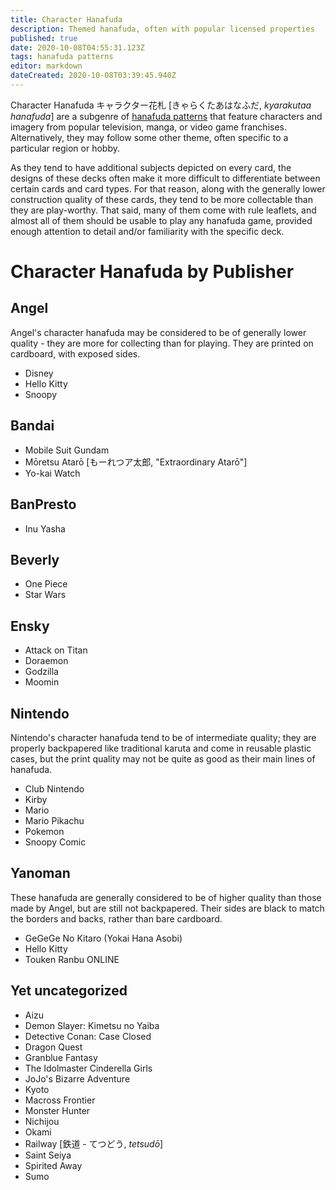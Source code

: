 ```yaml
---
title: Character Hanafuda
description: Themed hanafuda, often with popular licensed properties
published: true
date: 2020-10-08T04:55:31.123Z
tags: hanafuda patterns
editor: markdown
dateCreated: 2020-10-08T03:39:45.940Z
---
```


Character Hanafuda キャラクター花札 [きゃらくたあはなふだ, *kyarakutaa hanafuda*] are a subgenre of [hanafuda patterns](/en/hanafuda/patterns) that feature characters and imagery from popular television, manga, or video game franchises. Alternatively, they may follow some other theme, often specific to a particular region or hobby.

As they tend to have additional subjects depicted on every card, the designs of these decks often make it more difficult to differentiate between certain cards and card types. For that reason, along with the generally lower construction quality of these cards, they tend to be more collectable than they are play-worthy. That said, many of them come with rule leaflets, and almost all of them should be usable to play any hanafuda game, provided enough attention to detail and/or familiarity with the specific deck.

# Character Hanafuda by Publisher

## Angel
Angel's character hanafuda may be considered to be of generally lower quality - they are more for collecting than for playing. They are printed on cardboard, with exposed sides.
- Disney
- Hello Kitty
- Snoopy

## Bandai
- Mobile Suit Gundam
- Mōretsu Atarō [もーれつア太郎, "Extraordinary Atarō"]
- Yo-kai Watch

## BanPresto
- Inu Yasha

## Beverly
- One Piece
- Star Wars

## Ensky
- Attack on Titan
- Doraemon
- Godzilla
- Moomin

## Nintendo
Nintendo's character hanafuda tend to be of intermediate quality; they are properly backpapered like traditional karuta and come in reusable plastic cases, but the print quality may not be quite as good as their main lines of hanafuda.
- Club Nintendo
- Kirby
- Mario
- Mario Pikachu
- Pokemon
- Snoopy Comic

## Yanoman
These hanafuda are generally considered to be of higher quality than those made by Angel, but are still not backpapered. Their sides are black to match the borders and backs, rather than bare cardboard.
- GeGeGe No Kitaro (Yokai Hana Asobi)
- Hello Kitty
- Touken Ranbu ONLINE


## Yet uncategorized
- Aizu
- Demon Slayer: Kimetsu no Yaiba
- Detective Conan: Case Closed
- Dragon Quest
- Granblue Fantasy
- The Idolmaster Cinderella Girls
- JoJo's Bizarre Adventure
- Kyoto
- Macross Frontier
- Monster Hunter
- Nichijou
- Okami
- Railway [鉄道 - てつどう, *tetsudō*]
- Saint Seiya
- Spirited Away
- Sumo

